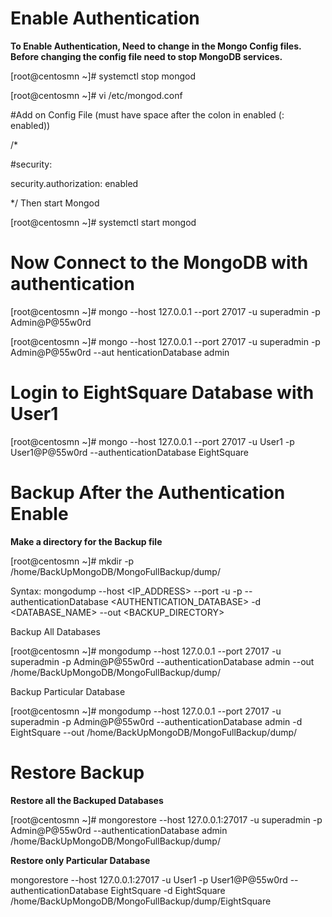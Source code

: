 # Enable Authentication

**To Enable Authentication, Need to change in the Mongo Config files. Before changing the config file need to stop MongoDB services.**

[root@centosmn ~]# systemctl stop mongod

[root@centosmn ~]# vi /etc/mongod.conf

#Add on Config File (must have space after the colon in enabled (: enabled))

/*

#security:

security.authorization: enabled

*/
Then start Mongod

[root@centosmn ~]# systemctl start mongod

# Now Connect to the MongoDB with authentication

[root@centosmn ~]# mongo --host 127.0.0.1 --port 27017 -u superadmin -p Admin@P@55w0rd

[root@centosmn ~]# mongo --host 127.0.0.1 --port 27017 -u superadmin -p Admin@P@55w0rd --aut
henticationDatabase admin


# Login to EightSquare Database with User1 

[root@centosmn ~]# mongo --host 127.0.0.1 --port 27017 -u User1 -p User1@P@55w0rd --authenticationDatabase EightSquare



# Backup After the Authentication Enable 

**Make a directory for the Backup file**

[root@centosmn ~]# mkdir -p /home/BackUpMongoDB/MongoFullBackup/dump/

Syntax: mongodump --host <IP_ADDRESS> --port <PORT> -u <USERNAME> -p <PASSWORD> --authenticationDatabase <AUTHENTICATION_DATABASE> -d <DATABASE_NAME> --out <BACKUP_DIRECTORY>

Backup All Databases 

[root@centosmn ~]# mongodump --host 127.0.0.1 --port 27017 -u superadmin -p Admin@P@55w0rd --authenticationDatabase admin --out /home/BackUpMongoDB/MongoFullBackup/dump/

Backup Particular Database 

[root@centosmn ~]# mongodump --host 127.0.0.1 --port 27017 -u superadmin -p Admin@P@55w0rd --authenticationDatabase admin -d EightSquare --out /home/BackUpMongoDB/MongoFullBackup/dump/

# Restore Backup 

**Restore all the Backuped Databases**

[root@centosmn ~]# mongorestore --host 127.0.0.1:27017 -u superadmin -p Admin@P@55w0rd --authenticationDatabase admin /home/BackUpMongoDB/MongoFullBackup/dump/

**Restore only Particular Database**

mongorestore --host 127.0.0.1:27017 -u User1 -p User1@P@55w0rd --authenticationDatabase EightSquare -d EightSquare /home/BackUpMongoDB/MongoFullBackup/dump/EightSquare

